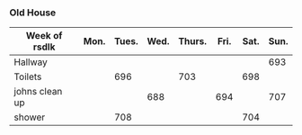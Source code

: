 ### Old House
| Week of rsdlk|**Mon.**|**Tues.**|**Wed.**|**Thurs.**|**Fri.**|**Sat.**|**Sun.**|
|-|-|-|-|-|-|-|-|
|Hallway|||||||693|
|Toilets||696||703||698||
|johns clean up|||688||694||707|
|shower||708||||704||
